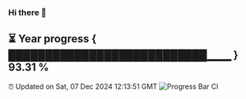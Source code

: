 ### Hi there 👋
⏳ Year progress { ███████████████████████████▁▁▁ } 93.31 %
---
⏰ Updated on Sat, 07 Dec 2024 12:13:51 GMT
![Progress Bar CI](https://github.com/Moyi321/Moyi321/workflows/Progress%20Bar%20CI/badge.svg)
